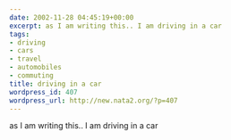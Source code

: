 ```yaml
---
date: 2002-11-28 04:45:19+00:00
excerpt: as I am writing this.. I am driving in a car
tags:
- driving
- cars
- travel
- automobiles
- commuting
title: driving in a car
wordpress_id: 407
wordpress_url: http://new.nata2.org/?p=407
---
```


as I am writing this.. I am driving in a car
